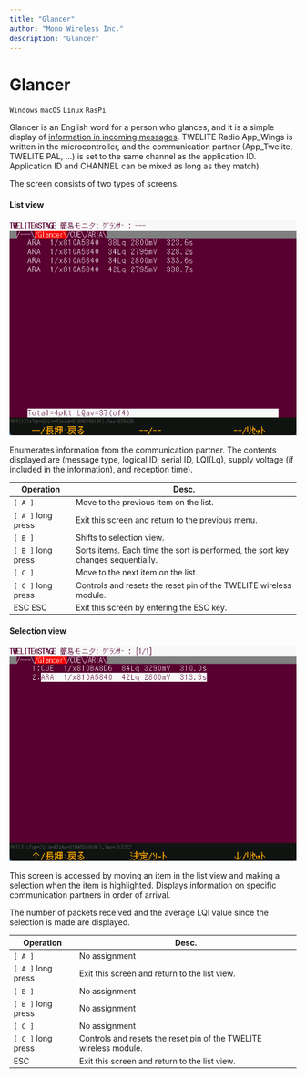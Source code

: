 ```yaml
---
title: "Glancer"
author: "Mono Wireless Inc."
description: "Glancer"
---
```

# Glancer


`Windows` `macOS` `Linux` `RasPi`

Glancer is an English word for a person who glances, and it is a simple display of [information in incoming messages](https://wings.twelite.info/how-to-use/parent-mode/receive-message). TWELITE Radio App\_Wings is written in the microcontroller, and the communication partner (App\_Twelite, TWELITE PAL, ...) is set to the same channel as the application ID. Application ID and CHANNEL can be mixed as long as they match).

The screen consists of two types of screens.

####

#### List view

![](<../../../../../.gitbook/assets/img_viewer_glancer_sel.png>)

Enumerates information from the communication partner. The contents displayed are (message type, logical ID, serial ID, LQI(Lq), supply voltage (if included in the information), and reception time).

| Operation        | Desc.                                  |
| ---------- | ------------------------------------ |
| `[ A ]`     | Move to the previous item on the list.                        |
| `[ A ]` long press | Exit this screen and return to the previous menu.                     |
| `[ B ]`     | Shifts to selection view.                          |
| `[ B ]` long press | Sorts items. Each time the sort is performed, the sort key changes sequentially. |
| `[ C ]`     | Move to the next item on the list.                        |
| `[ C ]` long press | Controls and resets the reset pin of the TWELITE wireless module.  |
| ESC ESC    | Exit this screen by entering the ESC key.             |



#### Selection view

![](<../../../../../.gitbook/assets/img_viewer_glancer_nodes.png>)

This screen is accessed by moving an item in the list view and making a selection when the item is highlighted. Displays information on specific communication partners in order of arrival.

The number of packets received and the average LQI value since the selection is made are displayed.

| Operation         | Desc.                                    |
| ---------- | ----------------------------------- |
| `[ A ]`     | No assignment                                |
| `[ A ]` long press | Exit this screen and return to the list view.                    |
| `[ B ]`     | No assignment                                |
| `[ B ]` long press | No assignment                                |
| `[ C ]`     | No assignment                                |
| `[ C ]` long press | Controls and resets the reset pin of the TWELITE wireless module. |
| ESC        | Exit this screen and return to the list view.                    |

